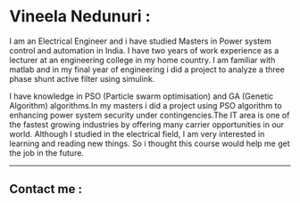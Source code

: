 

# Vineela Nedunuri :
I am an Electrical Engineer and i have studied Masters in Power system control and automation in India. I have two years of work experience as a lecturer at an engineering college in my home country. I am familiar with matlab and in my final year of engineering i did a project to analyze a three phase shunt active filter using simulink.

I have knowledge in PSO (Particle swarm optimisation) and GA (Genetic Algorithm) algorithms.In my masters i did a project using PSO algorithm to enhancing power system security under contingencies.The IT area is one of the fastest growing industries by offering many carrier opportunities in our world. Although I studied in the electrical field, I am very interested in learning and reading new things. So i thought this course would help me get the job in the future.




---

## Contact me :


[linkedin]: https://www.linkedin.com/in/vineela-nedunuri-1a811a70/
